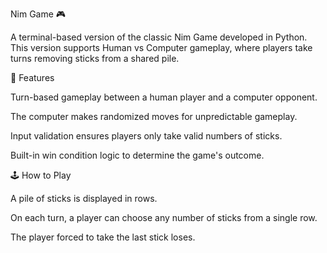 Nim Game 🎮

A terminal-based version of the classic Nim Game developed in Python. This version supports Human vs Computer gameplay, where players take turns removing sticks from a shared pile.


🧠 Features

Turn-based gameplay between a human player and a computer opponent.

The computer makes randomized moves for unpredictable gameplay.

Input validation ensures players only take valid numbers of sticks.

Built-in win condition logic to determine the game's outcome.


🕹️ How to Play

A pile of sticks is displayed in rows.

On each turn, a player can choose any number of sticks from a single row.

The player forced to take the last stick loses.
